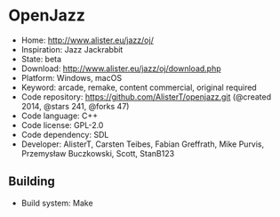 # OpenJazz

- Home: http://www.alister.eu/jazz/oj/
- Inspiration: Jazz Jackrabbit
- State: beta
- Download: http://www.alister.eu/jazz/oj/download.php
- Platform: Windows, macOS
- Keyword: arcade, remake, content commercial, original required
- Code repository: https://github.com/AlisterT/openjazz.git (@created 2014, @stars 241, @forks 47)
- Code language: C++
- Code license: GPL-2.0
- Code dependency: SDL
- Developer: AlisterT, Carsten Teibes, Fabian Greffrath, Mike Purvis, Przemysław Buczkowski, Scott, StanB123

## Building

- Build system: Make
